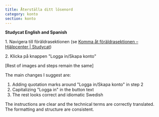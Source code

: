 ```yaml
---
title: Återställa ditt lösenord
category: konto
section: konto
---
```


**Studycat English and Spanish**

1\. Navigera till föräldrasektionen (se [Komma åt föräldrasektionen – Hjälpcenter \| Studycat](https://help.studycat.com/hc/en-us/articles/34518228622105/preview/eyJhbGciOiJIUzI1NiJ9.eyJpZCI6MzQ1MTgyMjg2MjIxMDUsImV4cCI6MTcyMDQxMjU1MX0.8DEe5gqzcwGhn9YtGOdFZJbwEjnL1d_JV4GHmWuDeF8))

2\. Klicka på knappen "Logga in/Skapa konto"

[Rest of images and steps remain the same]

The main changes I suggest are:

1. Adding quotation marks around "Logga in/Skapa konto" in step 2
2. Capitalizing "Logga in" in the button text
3. The rest looks correct and idiomatic Swedish

The instructions are clear and the technical terms are correctly translated. The formatting and structure are consistent.